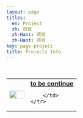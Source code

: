 ```yaml
---
layout: page
titles:
  en: Project
  zh: 项目
  zh-Hans: 项目
  zh-Hant: 项目
key: page-project
title: Projects Info
---
```


&nbsp;
<table width="100%" rules="none">
    <tr>
        <td>
            <center><img src="https://sloanreview.mit.edu/content/uploads/2019/02/FR-Vazirani-Age-AI-Artificial-Intelligence-2400-300x300.jpg" width="100%"/></center>
        </td>
        <td width="70%">
            <a href="" id="aptamer"><b>to be continue</b></a> <br />
            
        </td>
    </tr>
</table>





